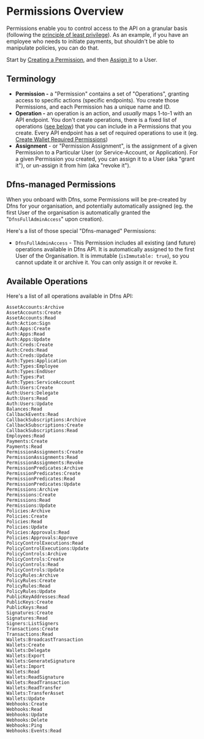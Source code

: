 # Permissions Overview

Permissions enable you to control access to the API on a granular basis (following the [principle of least privilege](https://en.wikipedia.org/wiki/Principle\_of\_least\_privilege)). As an example, if you have an employee who needs to initiate payments, but shouldn't be able to manipulate policies, you can do that.

Start by [Creating a Permission](permissions/createpermission.md), and then [Assign it](permissions/createassignment.md) to a User.

## Terminology

* **Permission -** a "Permission" contains a set of "Operations", granting access to specific actions (specific endpoints). You create those Permissions, and each Permission has a unique name and ID.
* **Operation -** an operation is an action, and _usually_ maps 1-to-1 with an API endpoint. You don't create operations, there is a fixed list of operations ([see below](permissions-overview.md#available-operations)) that you can include in a Permissions that you create. Every API endpoint has a set of required operations to use it (eg. [Create Wallet Required Permissions](../wallets/create-wallet/#required-permissions))
* **Assignment** - or "Permission Assignment", is the assignment of a given Permission to a Particular User (or Service-Account, or Application). For a given Permission you created, you can assign it to a User (aka "grant it"), or un-assign it from him (aka "revoke it").



## Dfns-managed Permissions

When you onboard with Dfns, some Permissions will be pre-created by Dfns for your organisation, and potentially automatically assigned (eg. the first User of the organisation is automatically granted the "`DfnsFullAdminAccess`" upon creation).

Here's a list of those special "Dfns-managed" Permissions:

* `DfnsFullAdminAccess` -  This Permission includes all existing (and future) operations available in Dfns API. It is automatically assigned to the first User of the Organisation. It is immutable (`isImmutable: true`), so you cannot update it or archive it. You can only assign it or revoke it.



## Available Operations

Here's a list of all operations available in Dfns API:

```
AssetAccounts:Archive
AssetAccounts:Create
AssetAccounts:Read
Auth:Action:Sign
Auth:Apps:Create
Auth:Apps:Read
Auth:Apps:Update
Auth:Creds:Create
Auth:Creds:Read
Auth:Creds:Update
Auth:Types:Application
Auth:Types:Employee
Auth:Types:EndUser
Auth:Types:Pat
Auth:Types:ServiceAccount
Auth:Users:Create
Auth:Users:Delegate
Auth:Users:Read
Auth:Users:Update
Balances:Read
CallbackEvents:Read
CallbackSubscriptions:Archive
CallbackSubscriptions:Create
CallbackSubscriptions:Read
Employees:Read
Payments:Create
Payments:Read
PermissionAssignments:Create
PermissionAssignments:Read
PermissionAssignments:Revoke
PermissionPredicates:Archive
PermissionPredicates:Create
PermissionPredicates:Read
PermissionPredicates:Update
Permissions:Archive
Permissions:Create
Permissions:Read
Permissions:Update
Policies:Archive
Policies:Create
Policies:Read
Policies:Update
Policies:Approvals:Read
Policies:Approvals:Approve
PolicyControlExecutions:Read
PolicyControlExecutions:Update
PolicyControls:Archive
PolicyControls:Create
PolicyControls:Read
PolicyControls:Update
PolicyRules:Archive
PolicyRules:Create
PolicyRules:Read
PolicyRules:Update
PublicKeyAddresses:Read
PublicKeys:Create
PublicKeys:Read
Signatures:Create
Signatures:Read
Signers:ListSigners
Transactions:Create
Transactions:Read
Wallets:BroadcastTransaction
Wallets:Create
Wallets:Delegate
Wallets:Export
Wallets:GenerateSignature
Wallets:Import
Wallets:Read
Wallets:ReadSignature
Wallets:ReadTransaction
Wallets:ReadTransfer
Wallets:TransferAsset
Wallets:Update
Webhooks:Create
Webhooks:Read
Webhooks:Update
Webhooks:Delete
Webhooks:Ping
Webhooks:Events:Read
```

